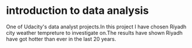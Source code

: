 # introduction to data analysis 
One of Udacity's data analyst projects.In this project I have chosen Riyadh city weather tempreture to investigate on.The results have shown Riyadh have got hotter than ever in the last 20 years.
